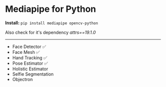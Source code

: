 # Mediapipe for Python
**Install:** `pip install mediapipe opencv-python`

Also check for it's dependency _attrs==19.1.0_

---

- Face Detector ✅
- Face Mesh ✅
- Hand Tracking ✅
- Pose Estimator ✅
- Holistic Estimator
- Selfie Segmentation 
- Objectron 
